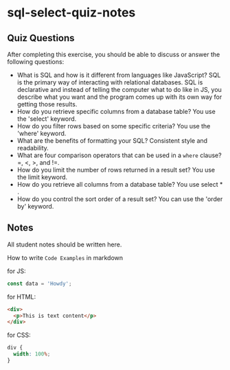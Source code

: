 # sql-select-quiz-notes

## Quiz Questions

After completing this exercise, you should be able to discuss or answer the following questions:

- What is SQL and how is it different from languages like JavaScript?
  SQL is the primary way of interacting with relational databases. SQL is declarative and instead of telling
  the computer what to do like in JS, you describe what you want and the program comes up
  with its own way for getting those results.
- How do you retrieve specific columns from a database table?
  You use the 'select' keyword.
- How do you filter rows based on some specific criteria?
  You use the 'where' keyword.
- What are the benefits of formatting your SQL?
  Consistent style and readability.
- What are four comparison operators that can be used in a `where` clause?
  =, <, >, and !=.
- How do you limit the number of rows returned in a result set?
  You use the limit keyword.
- How do you retrieve all columns from a database table?
  You use select \* .
- How do you control the sort order of a result set?
  You can use the 'order by' keyword.

## Notes

All student notes should be written here.

How to write `Code Examples` in markdown

for JS:

```javascript
const data = 'Howdy';
```

for HTML:

```html
<div>
  <p>This is text content</p>
</div>
```

for CSS:

```css
div {
  width: 100%;
}
```
